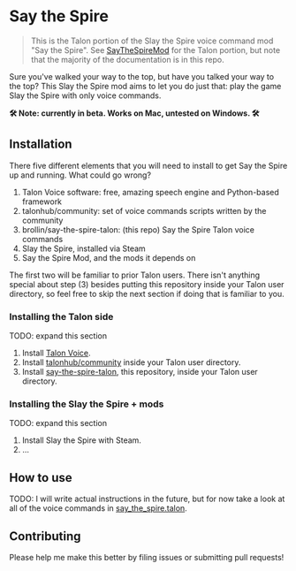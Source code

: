 # Say the Spire

> This is the Talon portion of the Slay the Spire voice command mod "Say the
> Spire". See [SayTheSpireMod](https://github.com/brollin/SayTheSpireMod) for
> the Talon portion, but note that the majority of the documentation is in this
> repo.

Sure you've walked your way to the top, but have you talked your way to the top?
This Slay the Spire mod aims to let you do just that: play the game Slay the
Spire with only voice commands.

**🛠️ Note: currently in beta. Works on Mac, untested on Windows. 🛠️**

## Installation

There five different elements that you will need to install to get Say the Spire
up and running. What could go wrong?

1. Talon Voice software: free, amazing speech engine and Python-based framework
1. talonhub/community: set of voice commands scripts written by the community
1. brollin/say-the-spire-talon: (this repo) Say the Spire Talon voice commands
1. Slay the Spire, installed via Steam
1. Say the Spire Mod, and the mods it depends on

The first two will be familiar to prior Talon users. There isn't anything
special about step (3) besides putting this repository inside your Talon user
directory, so feel free to skip the next section if doing that is familiar to
you.

### Installing the Talon side

TODO: expand this section

1. Install [Talon Voice](https://talonvoice.com/).
1. Install [talonhub/community](https://github.com/talonhub/community) inside
   your Talon user directory.
1. Install
   [say-the-spire-talon](https://github.com/brollin/say-the-spire-talon), this
   repository, inside your Talon user directory.

### Installing the Slay the Spire + mods

TODO: expand this section

1. Install Slay the Spire with Steam.
1. ...

## How to use

TODO: I will write actual instructions in the future, but for now take a look at
all of the voice commands in [say_the_spire.talon](./say_the_spire.talon).

## Contributing

Please help me make this better by filing issues or submitting pull requests!
